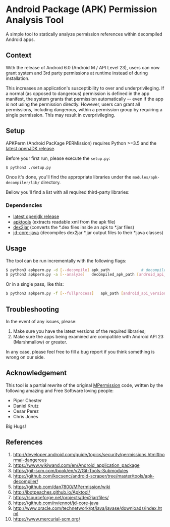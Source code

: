 # Android Package (APK) Permission Analysis Tool
A simple tool to statically analyze permission references within decompiled Android apps.

## Context

With the release of Android 6.0 (Android M / API Level 23), users can now grant system and 3rd party permissions at runtime instead of during installation.

This increases an application's susceptibility to over and underprivileging. If a normal (as opposed to dangerous) permission is defined in the app manifest, the system grants that permission automatically -- even if the app is not using the permission directly. However, users can grant all permissions, including dangerous, within a permission group by requiring a single permission. This may result in overprivileging.

## Setup

APKPerm (Android PacKage PERMission) requires Python >=3.5 and the [latest openJDK release](https://openjdk.java.net/install/).

Before your first run, please execute the `setup.py`:

```bash
$ python3 ./setup.py
```

Once it's done, you'll find the appropriate libraries under the `modules/apk-decompiler/lib/` directory.

Bellow you'll find a list with all required third-party libraries:

### Dependencies

- [latest openjdk release](https://openjdk.java.net/install/)
- [apktools](https://ibotpeaches.github.io/Apktool/) (extracts readable xml from the apk file)
- [dex2jar](https://github.com/pxb1988/dex2jar) (converts the *.dex files inside an apk to *.jar files)
- [jd-core-java](https://github.com/nviennot/jd-core-java) (decompiles dex2jar *.jar output files to their *.java classes)

## Usage  

The tool can be run incrementally with the following flags:


```bash
$ python3 apkperm.py -d [--decompile] apk_path              # decompiles APK and moves it to sample_apk/ - This could take a few minutes depending on the size of the APK
$ python3 apkperm.py -a [--analyze]   decompiled_apk_path [android_api_version_number_targeted]   # analyze and prints source report / analysis report against the specified API level number
```

Or in a single pass, like this: 

```bash
$ python3 apkperm.py -f [--fullprocess]   apk_path [android_api_version_number_targeted]   # decompiles APK, analyzes against the specified API level number and prints source report / analysis report, then deletes the decompiled source folder
```


## Troubleshooting

In the event of any issues, please:

1. Make sure you have the latest versions of the required libraries;
2. Make sure the apps being examined are compatible with Android API 23 (Marshmallow) or greater.

In any case, please feel free to fill a bug report if you think something is wrong on our side.

## Acknowledgement

This tool is a partial rewrite of the original [MPermission](https://github.com/MPerm/MPermission) code, written by the following amazing and Free Software loving people:

* Piper Chester
* Daniel Krutz
* Cesar Perez
* Chris Jones

Big Hugs!

## References

1. http://developer.android.com/guide/topics/security/permissions.html#normal-dangerous
2. https://www.wikiwand.com/en/Android_application_package
3. https://git-scm.com/book/en/v2/Git-Tools-Submodules
4. https://github.com/kocsenc/android-scraper/tree/master/tools/apk-decompiler/
5. https://github.com/dan7800/MPermission/wiki
6. http://ibotpeaches.github.io/Apktool/
7. https://sourceforge.net/projects/dex2jar/files/
8. https://github.com/nviennot/jd-core-java
9. http://www.oracle.com/technetwork/pt/java/javase/downloads/index.html
10. https://www.mercurial-scm.org/